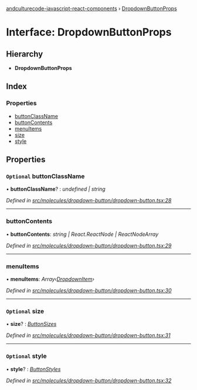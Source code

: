 [andculturecode-javascript-react-components](../README.md) › [DropdownButtonProps](dropdownbuttonprops.md)

# Interface: DropdownButtonProps

## Hierarchy

* **DropdownButtonProps**

## Index

### Properties

* [buttonClassName](dropdownbuttonprops.md#optional-buttonclassname)
* [buttonContents](dropdownbuttonprops.md#buttoncontents)
* [menuItems](dropdownbuttonprops.md#menuitems)
* [size](dropdownbuttonprops.md#optional-size)
* [style](dropdownbuttonprops.md#optional-style)

## Properties

### `Optional` buttonClassName

• **buttonClassName**? : *undefined | string*

*Defined in [src/molecules/dropdown-button/dropdown-button.tsx:28](https://github.com/AndcultureCode/AndcultureCode.JavaScript.React.Components/blob/29c8649/src/molecules/dropdown-button/dropdown-button.tsx#L28)*

___

###  buttonContents

• **buttonContents**: *string | React.ReactNode | ReactNodeArray*

*Defined in [src/molecules/dropdown-button/dropdown-button.tsx:29](https://github.com/AndcultureCode/AndcultureCode.JavaScript.React.Components/blob/29c8649/src/molecules/dropdown-button/dropdown-button.tsx#L29)*

___

###  menuItems

• **menuItems**: *Array‹[DropdownItem](dropdownitem.md)›*

*Defined in [src/molecules/dropdown-button/dropdown-button.tsx:30](https://github.com/AndcultureCode/AndcultureCode.JavaScript.React.Components/blob/29c8649/src/molecules/dropdown-button/dropdown-button.tsx#L30)*

___

### `Optional` size

• **size**? : *[ButtonSizes](../enums/buttonsizes.md)*

*Defined in [src/molecules/dropdown-button/dropdown-button.tsx:31](https://github.com/AndcultureCode/AndcultureCode.JavaScript.React.Components/blob/29c8649/src/molecules/dropdown-button/dropdown-button.tsx#L31)*

___

### `Optional` style

• **style**? : *[ButtonStyles](../enums/buttonstyles.md)*

*Defined in [src/molecules/dropdown-button/dropdown-button.tsx:32](https://github.com/AndcultureCode/AndcultureCode.JavaScript.React.Components/blob/29c8649/src/molecules/dropdown-button/dropdown-button.tsx#L32)*
